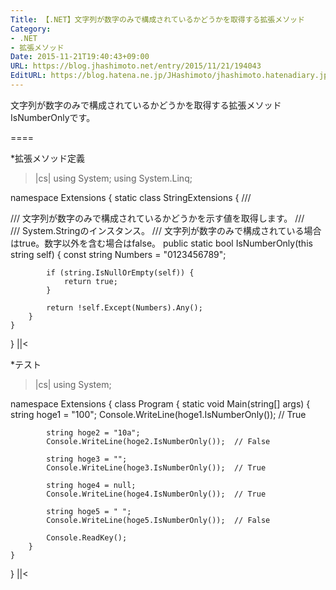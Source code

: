 ```yaml
---
Title: 【.NET】文字列が数字のみで構成されているかどうかを取得する拡張メソッド
Category:
- .NET
- 拡張メソッド
Date: 2015-11-21T19:40:43+09:00
URL: https://blog.jhashimoto.net/entry/2015/11/21/194043
EditURL: https://blog.hatena.ne.jp/JHashimoto/jhashimoto.hatenadiary.jp/atom/entry/6653586347146007407
---
```


文字列が数字のみで構成されているかどうかを取得する拡張メソッドIsNumberOnlyです。

====

*拡張メソッド定義
>|cs|
using System;
using System.Linq;

namespace Extensions {
    static class StringExtensions {
        /// <summary>
        /// 文字列が数字のみで構成されているかどうかを示す値を取得します。
        /// </summary>
        /// <param name="self">System.Stringのインスタンス。</param>
        /// <returns>文字列が数字のみで構成されている場合はtrue。数字以外を含む場合はfalse。</returns>
        public static bool IsNumberOnly(this string self) {
            const string Numbers = "0123456789";

            if (string.IsNullOrEmpty(self)) {
                return true;
            }

            return !self.Except(Numbers).Any();
        }
    }
}
||<

*テスト
>|cs|
using System;

namespace Extensions {
    class Program {
        static void Main(string[] args) {
            string hoge1 = "100";
            Console.WriteLine(hoge1.IsNumberOnly());  // True

            string hoge2 = "10a";
            Console.WriteLine(hoge2.IsNumberOnly());  // False

            string hoge3 = "";
            Console.WriteLine(hoge3.IsNumberOnly());  // True

            string hoge4 = null;
            Console.WriteLine(hoge4.IsNumberOnly());  // True

            string hoge5 = " ";
            Console.WriteLine(hoge5.IsNumberOnly());  // False

            Console.ReadKey();
        }
    }
}
||<
